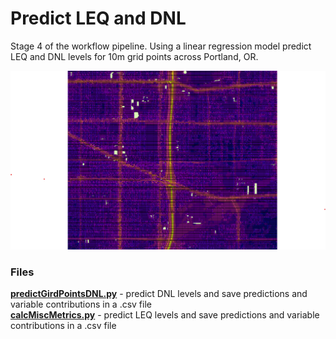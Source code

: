 # Predict LEQ and DNL
Stage 4 of the workflow pipeline.  Using a linear regression model predict LEQ and DNL levels for 10m grid points across Portland, OR.  

![GitHub Logo](../images/1x/PointPredictions.png)

### Files ###
**[predictGirdPointsDNL.py](https://github.com/larkinandy/PDXNoiseSurface/blob/main/PredictLEQAndDNL/predictGridPointsDNL.py)** - predict DNL levels and save predictions and variable contributions in a .csv file <br>
**[calcMiscMetrics.py](https://github.com/larkinandy/PDXNoiseSurface/blob/main/PredictLEQAndDNL/predictGridPointsLEQ.py)** - predict LEQ levels and save predictions and variable contributions in a .csv file <br>
